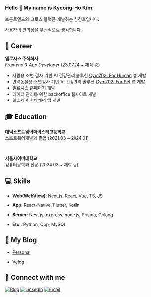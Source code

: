 ### Hello 👋  My name is Kyeong-Ho Kim.

프론트엔드와 크로스 플랫폼 개발하는 김경호입니다.

사용자의 편의성을 우선적으로 생각합니다.

## 💼 Career

**옐로시스 주식회사** 
<br/>
*Frontend & App Developer* (23.07.24 ~ 재직 중)

- 사람용 소변 검사 기반 AI 건강관리 솔루션 [Cym702: For Human](http://yellosis.com/cym702_app_down.html) 앱 개발
- 반려동물용 소변검사 기반 AI 건강관리 솔루션 [Cym702: For Pet](http://yellosis.com/cym702_pet_app_down.html) 앱 개발
- 옐로시스 [홈페이지](https://yellosis.com) 개발
- 데이터 관리를 위한 backoffice 웹사이트 개발
- 헬스케어 [치타케어](https://play.google.com/store/apps/details?id=com.bredis.chitacare) 앱 개발



## 🎓 Education

**대덕소프트웨어마이스터고등학교** 
<br/>
소프트웨어개발과 졸업 (2021.03 ~ 2024.01)

<br/>

**서울사이버대학교** 
<br/>
컴퓨터공학과 전공 (2024.03 ~ 재학 중)


## 💻 Skills

- **Web(WebView)**: Next.js, React, Vue, TS, JS

- **App**: React-Native, Flutter, Kotlin

- **Server**: Nest.js, express, node.js, Prisma, Golang

- **Etc.**: Python, Cpp, MySQL


## 🎨 My Blog

- [Personal](https://hololog.vercel.app/)

- [Velog](https://velog.io/@kimkh05/posts)


## 💬 Connect with me

[![Blog](https://img.shields.io/badge/Blog-FF5722?style=for-the-badge&logo=rss&logoColor=white)](https://hololog.vercel.app/)
[![LinkedIn](https://img.shields.io/badge/LinkedIn-0077B5?style=for-the-badge&logo=linkedin&logoColor=white)](https://linkedin.com/in/kimkh05)
[![Email](https://img.shields.io/badge/Email-D14836?style=for-the-badge&logo=gmail&logoColor=white)](mailto:kimkh05.dev@gmail.com)
